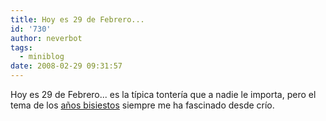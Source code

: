 ```yaml
---
title: Hoy es 29 de Febrero...
id: '730'
author: neverbot
tags:
  - miniblog
date: 2008-02-29 09:31:57
---
```


Hoy es 29 de Febrero... es la típica tontería que a nadie le importa, pero el tema de los [años bisiestos](http://en.wikipedia.org/wiki/Leap_year) siempre me ha fascinado desde crío.
